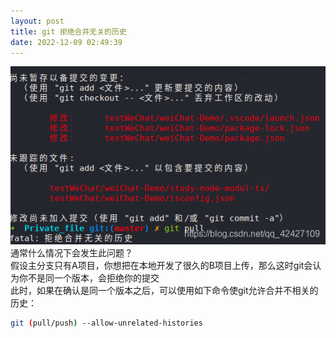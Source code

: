 ```yaml
---
layout: post
title: git 拒绝合并无关的历史
date: 2022-12-09 02:49:39
---
```


![人家只是一张图片而已，为什么要人家不能加载。。。](/public/imgs/git%20拒绝合并无关的历史.png)  
通常什么情况下会发生此问题？  
假设主分支只有A项目，你想把在本地开发了很久的B项目上传，那么这时git会认为你不是同一个版本，会拒绝你的提交  
此时，如果在确认是同一个版本之后，可以使用如下命令使git允许合并不相关的历史：  

```bash
git (pull/push) --allow-unrelated-histories
```
